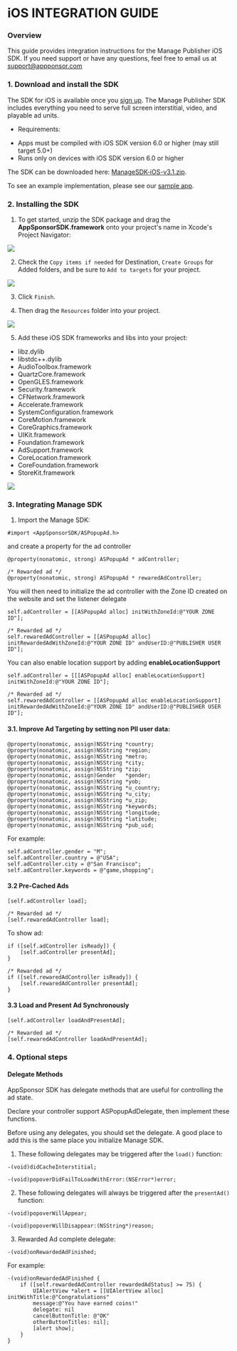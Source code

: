 # iOS INTEGRATION GUIDE

### Overview

This guide provides integration instructions for the Manage Publisher iOS SDK.  If you need support or have any questions, feel free to email us at [support@appponsor.com](support@appsponsor.com)

### 1. Download and install the SDK

The SDK for iOS is available once you [sign up](https://www.appsponsor.com/user/registration). The Manage Publisher SDK includes everything you need to serve full screen interstitial, video, and playable ad units.

* Requirements:

- Apps must be compiled with iOS SDK version 6.0 or higher (may still target 5.0+)
- Runs only on devices with iOS SDK version 6.0 or higher

The SDK can be downloaded here: [ManageSDK-iOS-v3.1.zip](/downloads/ManageSDK-iOS-v3.1.zip).

To see an example implementation, please see our [sample app](https://github.com/manage/ios-sdk-sample-app).

### 2. Installing the SDK

1. To get started, unzip the SDK package and drag the **AppSponsorSDK.framework** onto your project's name in Xcode's Project Navigator:

 ![](https://s3.amazonaws.com/cdn.manage.com/appsponsor/documentation/ios/step-1.png)

2. Check the `Copy items if needed` for Destination, `Create Groups` for Added folders, and be sure to `Add to targets` for your project.

 ![](https://s3.amazonaws.com/cdn.manage.com/appsponsor/documentation/ios/step-2.png)

3. Click `Finish`. 

4. Then drag the `Resources` folder into your project.

  ![](https://s3.amazonaws.com/cdn.manage.com/appsponsor/documentation/ios/step-3.png)

5. Add these iOS SDK frameworks and libs into your project:

 *  libz.dylib
 *  libstdc++.dylib
 *  AudioToolbox.framework
 *  QuartzCore.framework
 *  OpenGLES.framework
 *  Security.framework
 *  CFNetwork.framework
 *  Accelerate.framework
 *  SystemConfiguration.framework
 *  CoreMotion.framework
 *  CoreGraphics.framework
 *  UIKit.framework
 *  Foundation.framework
 *  AdSupport.framework
 *  CoreLocation.framework
 *  CoreFoundation.framework
 *  StoreKit.framework 

  ![](https://s3.amazonaws.com/cdn.manage.com/appsponsor/documentation/ios/step-4.png)

### 3. Integrating Manage SDK

1. Import the Manage SDK:

```
#import <AppSponsorSDK/ASPopupAd.h>
```

and create a property for the ad controller

```
@property(nonatomic, strong) ASPopupAd * adController;

/* Rewarded ad */
@property(nonatomic, strong) ASPopupAd * rewaredAdController;
```

You will then need to initialize the ad controller with the Zone ID created on the website and set the listener delegate

```
self.adController = [[ASPopupAd alloc] initWithZoneId:@"YOUR ZONE ID"];

/* Rewarded ad */
self.rewaredAdController = [[ASPopupAd alloc] initRewardedAdWithZoneId:@"YOUR ZONE ID" andUserID:@"PUBLISHER USER ID"];
```

You can also enable location support by adding **enableLocationSupport**

```
self.adController = [[[ASPopupAd alloc] enableLocationSupport] initWithZoneId:@"YOUR ZONE ID"];

/* Rewarded ad */
self.rewaredAdController = [[ASPopupAd alloc enableLocationSupport] initRewardedAdWithZoneId:@"YOUR ZONE ID" andUserID:@"PUBLISHER USER ID"];
```

#### 3.1. Improve Ad Targeting by setting non PII user data:

```
@property(nonatomic, assign)NSString *country;
@property(nonatomic, assign)NSString *region;
@property(nonatomic, assign)NSString *metro;
@property(nonatomic, assign)NSString *city;
@property(nonatomic, assign)NSString *zip;
@property(nonatomic, assign)Gender   *gender;
@property(nonatomic, assign)NSString *yob;
@property(nonatomic, assign)NSString *u_country;
@property(nonatomic, assign)NSString *u_city;
@property(nonatomic, assign)NSString *u_zip;
@property(nonatomic, assign)NSString *keywords;
@property(nonatomic, assign)NSString *longitude;
@property(nonatomic, assign)NSString *latitude;
@property(nonatomic, assign)NSString *pub_uid;
```

For example:

```
self.adController.gender = "M";
self.adController.country = @"USA";
self.adController.city = @"San Francisco";
self.adController.keywords = @"game,shopping";
```

#### 3.2 Pre-Cached Ads 

```
[self.adController load];

/* Rewarded ad */
[self.rewaredAdController load];
```

To show ad:

```
if ([self.adController isReady]) {
    [self.adController presentAd];
}

/* Rewarded ad */
if ([self.rewaredAdController isReady]) {
    [self.rewaredAdController presentAd];
}
```

#### 3.3 Load and Present Ad Synchronously

```
[self.adController loadAndPresentAd];

/* Rewarded ad */
[self.rewaredAdController loadAndPresentAd];

```

### 4. Optional steps

#### Delegate Methods

AppSponsor SDK has delegate methods that are useful for controlling the ad state.

Declare your controller support ASPopupAdDelegate, then implement these functions.

Before using any delegates, you should set the delegate. A good place to add this is the same place you initialize Manage SDK.

1. These following delegates may be triggered after the `load()` function:

```
-(void)didCacheInterstitial;

-(void)popoverDidFailToLoadWithError:(NSError*)error;
```

2. These following delegates will always be triggered after the `presentAd()` function:

```
-(void)popoverWillAppear;

-(void)popoverWillDisappear:(NSString*)reason;
```

3. Rewarded Ad complete delegate:

```
-(void)onRewardedAdFinished;
```

For example:

```
-(void)onRewardedAdFinished {
    if ([self.rewardedAdController rewardedAdStatus] >= 75) {
        UIAlertView *alert = [[UIAlertView alloc] initWithTitle:@"Congratulations"
        message:@"You have earned coins!"
        delegate: nil
        cancelButtonTitle: @"OK"
        otherButtonTitles: nil];
        [alert show];
    }
}
```
